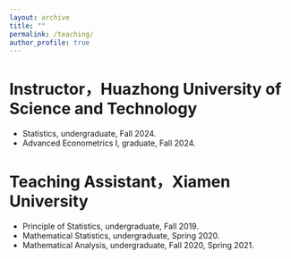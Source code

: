```yaml
---
layout: archive
title: ""
permalink: /teaching/
author_profile: true  
---
```


**Instructor**，Huazhong University of Science and Technology
====

* Statistics, undergraduate, Fall 2024.
* Advanced Econometrics I, graduate, Fall 2024.

**Teaching Assistant**，Xiamen University
====

* Principle of Statistics, undergraduate, Fall 2019.
* Mathematical Statistics, undergraduate, Spring 2020.
* Mathematical Analysis, undergraduate, Fall 2020, Spring 2021. 
